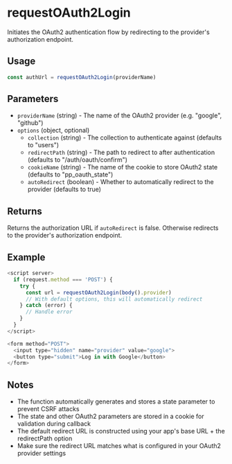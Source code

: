 # requestOAuth2Login

Initiates the OAuth2 authentication flow by redirecting to the provider's authorization endpoint.

## Usage

```javascript
const authUrl = requestOAuth2Login(providerName)
```

## Parameters

- `providerName` (string) - The name of the OAuth2 provider (e.g. "google", "github")
- `options` (object, optional)
  - `collection` (string) - The collection to authenticate against (defaults to "users")
  - `redirectPath` (string) - The path to redirect to after authentication (defaults to "/auth/oauth/confirm")
  - `cookieName` (string) - The name of the cookie to store OAuth2 state (defaults to "pp_oauth_state")
  - `autoRedirect` (boolean) - Whether to automatically redirect to the provider (defaults to true)

## Returns

Returns the authorization URL if `autoRedirect` is false. Otherwise redirects to the provider's authorization endpoint.

## Example

```javascript
<script server>
  if (request.method === 'POST') {
    try {
      const url = requestOAuth2Login(body().provider)
      // With default options, this will automatically redirect
    } catch (error) {
      // Handle error
    }
  }
</script>

<form method="POST">
  <input type="hidden" name="provider" value="google">
  <button type="submit">Log in with Google</button>
</form>
```

## Notes

- The function automatically generates and stores a state parameter to prevent CSRF attacks
- The state and other OAuth2 parameters are stored in a cookie for validation during callback
- The default redirect URL is constructed using your app's base URL + the redirectPath option
- Make sure the redirect URL matches what is configured in your OAuth2 provider settings
